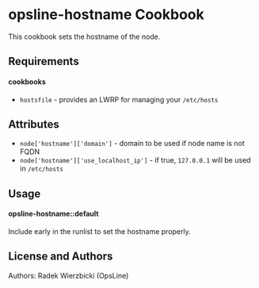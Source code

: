 opsline-hostname Cookbook
=========================
This cookbook sets the hostname of the node.


Requirements
------------
#### cookbooks
- `hostsfile` - provides an LWRP for managing your `/etc/hosts`


Attributes
----------
* `node['hostname']['domain']` - domain to be used if node name is not FQDN
* `node['hostname']['use_localhost_ip']` - if true, `127.0.0.1` will be used in `/etc/hosts`


Usage
-----
#### opsline-hostname::default
Include early in the runlist to set the hostname properly.


License and Authors
-------------------
Authors: Radek Wierzbicki (OpsLine)
